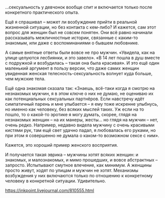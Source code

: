 ...сексуальность у девчонок вообще спит и включается только после конкретного практического опыта.

Ещё я спрашивал – может ли возбуждение прийти в реальной жизненной ситуации, но без контакта с кем-либо? И кажется, сам этот вопрос для женщин был не совсем понятен. Они всё равно начинали рассказывать межличностные истории, связанные с каким-то знакомым, или даже с воспоминаниями о бывшем любовнике.

А самые внятные ответы были вовсе не про мужчин. «Увидела, как на улице целуются лесбиянки, и это завело». «В 14 лет пошла в душ вместе с подружкой и возбудилась – такая она была красивая». И это ещё один маленький аргумент в пользу версии, что даже самих женщин увиденная женская телесность-сексуальность волнует куда больше, чем мужские тела.

Ещё одна знакомая сказала так: «Знаешь, всё-таки когда я смотрю на незнакомых мужчин, я в этом ключе о них не думаю, не оцениваю их как потенциальных сексуальных партнёров. Если навстречу идёт симпатичный парень и мне улыбается – я ему тоже искренне улыбнусь, но именно как человеку, без всяких мыслей таких. Уж если на то пошло, то о какой-то эротике я могу думать, скорее, глядя на незнакомых женщин – на их манеры, жесты… но глядя на мужчин – нет, очень редко. Например, недавно видела мужчину с очень красивыми кистями рук, там ещё свет удачно падал, я любовалась его руками, но при этом я совершенно не думала о каком-то возможном сексе с ним».

Кажется, это хороший пример женского восприятия.

И получается такая эврика – мужчины хотят всяких женщин: и знакомых, и малознакомых, и мимо прошедших, и вовсе абстрактных – запросто. Испытывают смутное влечение, как минимум. А женщины просто живут, ходят по улицам и мужчин не хотят. Механизмы возбуждения у них включаются только по отношению к конкретному человеку в конкретной ситуации. Удивительно.

https://inkpoint.livejournal.com/810555.html